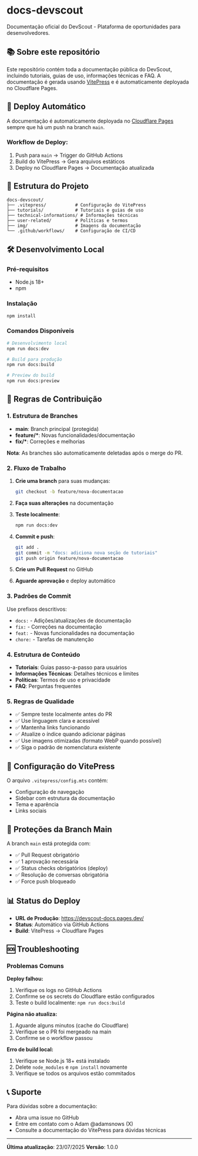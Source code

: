 # docs-devscout

Documentação oficial do DevScout - Plataforma de oportunidades para desenvolvedores.

## 📚 Sobre este repositório

Este repositório contém toda a documentação pública do DevScout, incluindo tutoriais, guias de uso, informações técnicas e FAQ. A documentação é gerada usando [VitePress](https://vitepress.dev/) e é automaticamente deployada no Cloudflare Pages.

## 🚀 Deploy Automático

A documentação é automaticamente deployada no [Cloudflare Pages](https://docs.devscout.app/) sempre que há um push na branch `main`.

### Workflow de Deploy:

1. Push para `main` → Trigger do GitHub Actions
2. Build do VitePress → Gera arquivos estáticos
3. Deploy no Cloudflare Pages → Documentação atualizada

## 📁 Estrutura do Projeto

```
docs-devscout/
├── .vitepress/           # Configuração do VitePress
├── tutorials/            # Tutoriais e guias de uso
├── technical-informations/ # Informações técnicas
├── user-related/         # Políticas e termos
├── img/                  # Imagens da documentação
└── .github/workflows/    # Configuração de CI/CD
```

## 🛠️ Desenvolvimento Local

### Pré-requisitos

-   Node.js 18+
-   npm

### Instalação

```bash
npm install
```

### Comandos Disponíveis

```bash
# Desenvolvimento local
npm run docs:dev

# Build para produção
npm run docs:build

# Preview do build
npm run docs:preview
```

## 📝 Regras de Contribuição

### 1. Estrutura de Branches

-   **main**: Branch principal (protegida)
-   **feature/\***: Novas funcionalidades/documentação
-   **fix/\***: Correções e melhorias

**Nota**: As branches são automaticamente deletadas após o merge do PR.

### 2. Fluxo de Trabalho

1. **Crie uma branch** para suas mudanças:

    ```bash
    git checkout -b feature/nova-documentacao
    ```

2. **Faça suas alterações** na documentação

3. **Teste localmente**:

    ```bash
    npm run docs:dev
    ```

4. **Commit e push**:

    ```bash
    git add .
    git commit -m "docs: adiciona nova seção de tutoriais"
    git push origin feature/nova-documentacao
    ```

5. **Crie um Pull Request** no GitHub

6. **Aguarde aprovação** e deploy automático

### 3. Padrões de Commit

Use prefixos descritivos:

-   `docs:` - Adições/atualizações de documentação
-   `fix:` - Correções na documentação
-   `feat:` - Novas funcionalidades na documentação
-   `chore:` - Tarefas de manutenção

### 4. Estrutura de Conteúdo

-   **Tutoriais**: Guias passo-a-passo para usuários
-   **Informações Técnicas**: Detalhes técnicos e limites
-   **Políticas**: Termos de uso e privacidade
-   **FAQ**: Perguntas frequentes

### 5. Regras de Qualidade

-   ✅ Sempre teste localmente antes do PR
-   ✅ Use linguagem clara e acessível
-   ✅ Mantenha links funcionando
-   ✅ Atualize o índice quando adicionar páginas
-   ✅ Use imagens otimizadas (formato WebP quando possível)
-   ✅ Siga o padrão de nomenclatura existente

## 🔧 Configuração do VitePress

O arquivo `.vitepress/config.mts` contém:

-   Configuração de navegação
-   Sidebar com estrutura da documentação
-   Tema e aparência
-   Links sociais

## 🚨 Proteções da Branch Main

A branch `main` está protegida com:

-   ✅ Pull Request obrigatório
-   ✅ 1 aprovação necessária
-   ✅ Status checks obrigatórios (deploy)
-   ✅ Resolução de conversas obrigatória
-   ✅ Force push bloqueado

## 📊 Status do Deploy

-   **URL de Produção**: https://devscout-docs.pages.dev/
-   **Status**: Automático via GitHub Actions
-   **Build**: VitePress → Cloudflare Pages

## 🆘 Troubleshooting

### Problemas Comuns

**Deploy falhou:**

1. Verifique os logs no GitHub Actions
2. Confirme se os secrets do Cloudflare estão configurados
3. Teste o build localmente: `npm run docs:build`

**Página não atualiza:**

1. Aguarde alguns minutos (cache do Cloudflare)
2. Verifique se o PR foi mergeado na main
3. Confirme se o workflow passou

**Erro de build local:**

1. Verifique se Node.js 18+ está instalado
2. Delete `node_modules` e `npm install` novamente
3. Verifique se todos os arquivos estão commitados

## 📞 Suporte

Para dúvidas sobre a documentação:

-   Abra uma issue no GitHub
-   Entre em contato com o Adam @adamsnows (X)
-   Consulte a documentação do VitePress para dúvidas técnicas

---

**Última atualização**: 23/07/2025
**Versão**: 1.0.0
